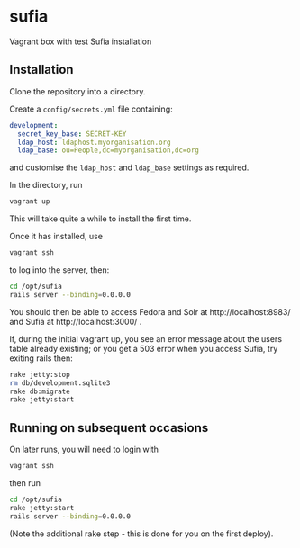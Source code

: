 sufia
=====

Vagrant box with test Sufia installation

Installation
------------

Clone the repository into a directory.

Create a `config/secrets.yml` file containing:
```yaml
development:
  secret_key_base: SECRET-KEY
  ldap_host: ldaphost.myorganisation.org
  ldap_base: ou=People,dc=myorganisation,dc=org
```
and customise the `ldap_host` and `ldap_base` settings as required.

In the directory, run 

```bash
vagrant up
```

This will take quite a while to install the first time.

Once it has installed, use 

```bash
vagrant ssh
```

to log into the server, then:

```bash
cd /opt/sufia
rails server --binding=0.0.0.0
```

You should then be able to access Fedora and Solr at http://localhost:8983/ and Sufia at http://localhost:3000/ .

If, during the initial vagrant up, you see an error message about the users table already existing; or you get a 503 error when you access Sufia, try exiting rails then:
```bash
rake jetty:stop
rm db/development.sqlite3
rake db:migrate
rake jetty:start
```


Running on subsequent occasions
-------------------------------

On later runs, you will need to login with
```bash
vagrant ssh
```
then run
```bash
cd /opt/sufia
rake jetty:start
rails server --binding=0.0.0.0
```
(Note the additional rake step - this is done for you on the first deploy).
